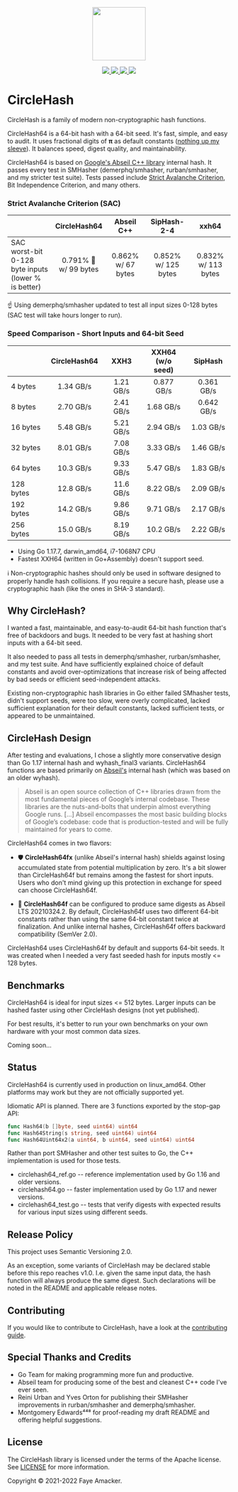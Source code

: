 <p align="center">
  <img height="120" src="https://user-images.githubusercontent.com/33205765/158502446-f96d007e-2b58-46af-88a0-895a475af958.png" />
<p/>

<p align="center">
  <a href="https://github.com/fxamacker/circlehash/actions?query=workflow%3ACI">
    <img src="https://github.com/fxamacker/circlehash/workflows/CI/badge.svg" />
  </a>
  <a href="https://github.com/fxamacker/circlehash/actions?query=workflow%3Alinters">
    <img src="https://github.com/fxamacker/circlehash/workflows/linters/badge.svg" />
  </a> 
  <a href="https://github.com/fxamacker/circlehash/actions/workflows/codeql-analysis.yml">
    <img src="https://github.com/fxamacker/circlehash/actions/workflows/codeql-analysis.yml/badge.svg" />
  </a>
  <a href="https://github.com/fxamacker/circlehash/actions?query=workflow%3A%22cover+100%25%22">
    <img src="https://github.com/fxamacker/circlehash/workflows/cover%20100%25/badge.svg" />
  </a>
</p>

# CircleHash

CircleHash is a family of modern non-cryptographic hash functions.

CircleHash64 is a 64-bit hash with a 64-bit seed.  It's fast, simple, and easy to audit.  It uses fractional digits of **π** as default constants ([nothing up my sleeve](https://en.wikipedia.org/wiki/Nothing-up-my-sleeve_number)).  It balances speed, digest quality, and maintainability.

CircleHash64 is based on [Google's Abseil C++ library](https://abseil.io/about/) internal hash.  It passes every test in SMHasher (demerphq/smhasher, rurban/smhasher, and my stricter test suite).  Tests passed include [Strict Avalanche Criterion](https://en.wikipedia.org/wiki/Avalanche_effect#Strict_avalanche_criterion), Bit Independence Criterion, and many others.

### Strict Avalanche Criterion (SAC)

|                | CircleHash64 | Abseil C++ | SipHash-2-4 | xxh64 |
| :---           | :---:         | :---:  | :---: | :---: |
| SAC worst-bit <br/> 0-128 byte inputs <br/> (lower % is better) | 0.791% 🥇 <br/> w/ 99 bytes | 0.862% <br/> w/ 67 bytes | 0.852% <br/> w/ 125 bytes | 0.832% <br/> w/ 113 bytes |

☝️ Using demerphq/smhasher updated to test all input sizes 0-128 bytes (SAC test will take hours longer to run).

### Speed Comparison - Short Inputs and 64-bit Seed
|              | CircleHash64 | XXH3 | XXH64 <br/>(w/o seed) | SipHash |
|:-------------|:---:|:---:|:---:|:---:|
| 4 bytes | 1.34 GB/s | 1.21 GB/s| 0.877 GB/s | 0.361 GB/s |
| 8 bytes | 2.70 GB/s | 2.41 GB/s | 1.68 GB/s | 0.642 GB/s |
| 16 bytes | 5.48 GB/s | 5.21 GB/s | 2.94 GB/s | 1.03 GB/s |
| 32 bytes | 8.01 GB/s | 7.08 GB/s | 3.33 GB/s | 1.46 GB/s |
| 64 bytes | 10.3 GB/s | 9.33 GB/s | 5.47 GB/s | 1.83 GB/s |
| 128 bytes | 12.8 GB/s | 11.6 GB/s | 8.22 GB/s | 2.09 GB/s |
| 192 bytes | 14.2 GB/s | 9.86 GB/s | 9.71 GB/s | 2.17 GB/s |
| 256 bytes | 15.0 GB/s | 8.19 GB/s | 10.2 GB/s | 2.22 GB/s |

- Using Go 1.17.7, darwin_amd64, i7-1068N7 CPU  
- Fastest XXH64 (written in Go+Assembly) doesn't support seed.

ℹ️ Non-cryptographic hashes should only be used in software designed to properly handle hash collisions.  If you require a secure hash, please use a cryptographic hash (like the ones in SHA-3 standard).

## Why CircleHash?

I wanted a fast, maintainable, and easy-to-audit 64-bit hash function that's free of backdoors and bugs.  It needed to be very fast at hashing short inputs with a  64-bit seed.

It also needed to pass all tests in demerphq/smhasher, rurban/smhasher, and my test suite.  And have sufficiently explained choice of default constants and avoid over-optimizations that increase risk of being affected by bad seeds or efficient seed-independent attacks.

Existing non-cryptographic hash libraries in Go either failed SMhasher tests, didn't support seeds, were too slow, were overly complicated, lacked sufficient explanation for their default constants, lacked sufficient tests, or appeared to be unmaintained.

## CircleHash Design

After testing and evaluations, I chose a slightly more conservative design than Go 1.17 internal hash and wyhash_final3 variants.  CircleHash64 functions are based primarily on [Abseil's](https://abseil.io/about/) internal hash (which was based on an older wyhash).

> Abseil is an open source collection of C++ libraries drawn from the most fundamental pieces of Google’s internal codebase. These libraries are the nuts-and-bolts that underpin almost everything Google runs. [...] Abseil encompasses the most basic building blocks of Google’s codebase: code that is production-tested and will be fully maintained for years to come.

CircleHash64 comes in two flavors:

- 🛡️ **CircleHash64fx** (unlike Abseil's internal hash) shields against losing accumulated state from potential multiplication by zero. It's a bit slower than CircleHash64f but remains among the fastest for short inputs. Users who don't mind giving up this protection in exchange for speed can choose CircleHash64f.

- 🚀 **CircleHash64f** can be configured to produce same digests as Abseil LTS 20210324.2.  By default, CircleHash64f uses two different 64-bit constants rather than using the same 64-bit constant twice at finalization.  And unlike internal hashes, CircleHash64f offers backward compatibility (SemVer 2.0).

CircleHash64 uses CircleHash64f by default and supports 64-bit seeds.  It was created when I needed a very fast seeded hash for inputs mostly <= 128 bytes.

## Benchmarks

CircleHash64 is ideal for input sizes <= 512 bytes.  Larger inputs can be hashed faster using other CircleHash designs (not yet published).

For best results, it's better to run your own benchmarks on your own hardware with your most common data sizes.

Coming soon...

## Status

CircleHash64 is currently used in production on linux_amd64.  Other platforms may work but they are not officially supported yet.

Idiomatic API is planned.  There are 3 functions exported by the stop-gap API:

```Go
func Hash64(b []byte, seed uint64) uint64
func Hash64String(s string, seed uint64) uint64
func Hash64Uint64x2(a uint64, b uint64, seed uint64) uint64 
```

Rather than port SMHasher and other test suites to Go, the C++ implementation is used for those tests.


- circlehash64_ref.go -- reference implementation used by Go 1.16 and older versions.
- circlehash64.go -- faster implementation used by Go 1.17 and newer versions.
- circlehash64_test.go -- tests that verify digests with expected results for various input sizes using different seeds.


## Release Policy

This project uses Semantic Versioning 2.0.  

As an exception, some variants of CircleHash may be declared stable before this repo reaches v1.0.  I.e. given the same input data, the hash function will always produce the same digest.  Such declarations will be noted in the README and applicable release notes.

## Contributing

If you would like to contribute to CircleHash, have a look at the [contributing guide](CONTRIBUTING.md).

## Special Thanks and Credits
  - Go Team for making programming more fun and productive.
  - Abseil team for producing some of the best and cleanest C++ code I've ever seen.
  - Reini Urban and Yves Orton for publishing their SMHasher improvements in rurban/smhasher and demerphq/smhasher.
  - Montgomery Edwards⁴⁴⁸ for proof-reading my draft README and offering helpful suggestions.

## License

The CircleHash library is licensed under the terms of the Apache license. See [LICENSE](LICENSE) for more information.

Copyright © 2021-2022 Faye Amacker.
